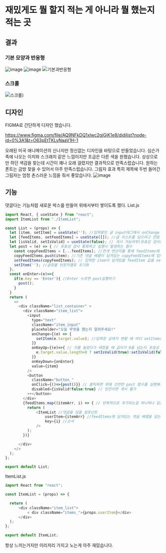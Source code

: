 # 재밌게도 뭘 할지 적는 게 아니라 뭘 했는지 적는 곳
## 결과
### 기본 모양과 반응형
![image](https://user-images.githubusercontent.com/100043324/214217286-6aa1764e-7681-4b7a-b368-885fc1398336.png)
![image](https://user-images.githubusercontent.com/100043324/214217203-6915dfbc-7fb1-4c9f-8745-e9da485b2b4d.png)
![기본과반응형](https://user-images.githubusercontent.com/100043324/214219226-65d9a913-ceaa-47a3-9763-6104a02d4789.gif)

### 스크롤
![스크롤)](https://user-images.githubusercontent.com/100043324/214219228-56d430fa-b398-423d-9790-d001c683eac4.gif)

## 디자인
FIGMA로 간단하게 디자인 했습니다.

https://www.figma.com/file/AQ9NFkDQ1xlwc2gjGiK1e8/didilist?node-id=0%3A1&t=O63pEtTKLyNaaV1H-1

오래된 미국 애니메이션의 신나지만 정신없는 디자인을 바탕으로 만들었습니다.
심슨가족에 나오는 이치와 스크래치 같은 느낌이지만 조금은 다른 색을 원했습니다.
상상으로만 하던 색감을 찾는데 시간이 꽤나 오래 걸렸지만 결과적으로 만족스럽습니다.
원하는 폰트는 금방 찾을 수 있어서 아주 만족스럽습니다.
그림자 효과 특히 제목에 두번 들어간 그림자는 엄청 촌스러운 느낌을 줘서 좋았습니다.
![image](https://user-images.githubusercontent.com/100043324/214220189-537466ee-1045-4184-8c86-7e3c109ce695.png)

## 기능
댓글다는 기능처럼 새로운 박스를 만들어 위에서부터 쌓이도록 했다.
List.js
```js
import React, { useState } from "react";
import ItemList from "./ItemList";

const List = (props) => {
  let [item, setItem] = useState(''); //입력중인 글 input태그에서 onChange 사용해 담기
  let [feedItems, setFeedItems] = useState([]); //글 리스트를 담으려고 만듬
  let [isValid, setIsValid] = useState(false); // 게시 가능여부(유효성 검사)
  let post = (e) => { // 유효성 검사 통화하고 실행시 발생하는 함수
    const copyFeedItems = [...feedItems]; //전개 연산자를 통해 feedItems에 담겨 있는 댓글 받아오기
    copyFeedItems.push(item); //기존 댓글 배열이 담겨있는 copyFeedItems에 입력한 item 값을 push
    setFeedItems(copyFeedItems); // 입력한 item이 담겨있을 feedItem 값을 setFeedItem로 변경
    setItem(''); //글창을 빈문자열로 초기화
  };
  const onEnter=(e)=>{
    if(e.key == 'Enter'){ //Enter 누르면 post실행하기
      post();
    }
  }
  return (
    <>
      <div className="list_container" >
        <div className="item_list">
          <input
            type="text"
            className="item_input"
            placeholder="오늘 무엇을 했는지 알려주세요!"
            onChange={(e) => {
              setItem(e.target.value); //입력창 상태가 변할 때 마다 setItem통해 item 값 바꾸기
            }}
            onKeyUp={(e)=>{ // 키를 눌렀다가 떼었을 때 길이가 0을 넘는지 유효성 검사 결과 값 담기
              e.target.value.length>0 ? setIsValid(true):setIsValid(false);
            }}
            onKeyDown={onEnter}
            value={item}
          />
          <button
            className="button_"
            onClick={()=>{post()}} // 클릭하면 위에 선언한 post 함수를 실행해서 feedItems에 담겨 다시 렌더된다.
            disabled={isValid?false:true} // 빈칸이면 게시 불가
          >+</button>
        </div>
        {feedItems.map((itemArr, i) => { // 반복적으로 추가되는걸 하나하나 담을 예정
          return (
              <ItemList //댓글을 담을 컴포넌트
                  userItem={itemArr} //feedItems에 담겨있는 댓글 배열을 담는다.
                  key={i} //순서
              />
          );
        })}

      </div>
    </>
  );
};

export default List;

```

ItemList.js
```js
import React from "react";

const ItemList = (props) => {

  return (
      <div className="item_list">
          < div className="items_">{props.userItem}</div>
      </div>
  );
};

export default ItemList;
```


항상 느끼는거지만 이리저리 가지고 노는게 아주 재밌습니다.
